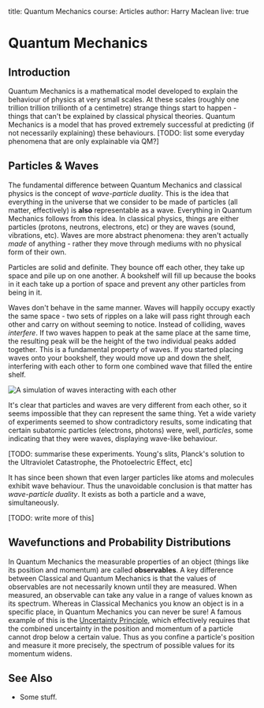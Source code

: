 title: Quantum Mechanics
course: Articles
author: Harry Maclean
live: true

Quantum Mechanics
=================

## Introduction

Quantum Mechanics is a mathematical model developed to explain the behaviour of physics at very small scales. At these scales (roughly one trillion trillion trillionth of a centimetre) strange things start to happen - things that can't be explained by classical physical theories. Quantum Mechanics is a model that has proved extremely successful at predicting (if not necessarily explaining) these behaviours. [TODO: list some everyday phenomena that are only explainable via QM?]

## Particles & Waves

The fundamental difference between Quantum Mechanics and classical physics is the concept of *wave-particle duality*. This is the idea that everything in the universe that we consider to be made of particles (all matter, effectively) is **also** representable as a wave. Everything in Quantum Mechanics follows from this idea. In classical physics, things are either particles (protons, neutrons, electrons, etc) or they are waves (sound, vibrations, etc). Waves are more abstract phenomena: they aren't actually *made* of anything - rather they move through mediums with no physical form of their own.

Particles are solid and definite. They bounce off each other, they take up space and pile up on one another. A bookshelf will fill up because the books in it each take up a portion of space and prevent any other particles from being in it.

Waves don't behave in the same manner. Waves will happily occupy exactly the same space - two sets of ripples on a lake will pass right through each other and carry on without seeming to notice. Instead of colliding, waves *interfere*. If two waves happen to peak at the same place at the same time, the resulting peak will be the height of the two individual peaks added together. This is a fundamental property of waves. If you started placing waves onto your bookshelf, they would move up and down the shelf, interfering with each other to form one combined wave that filled the entire shelf.

![A simulation of waves interacting with each other](waves.gif)

It's clear that particles and waves are very different from each other, so it seems impossible that they can represent the same thing. Yet a wide variety of experiments seemed to show contradictory results, some indicating that certain subatomic particles (electrons, photons) were, well, *particles*, some indicating that they were waves, displaying wave-like behaviour.

[TODO: summarise these experiments. Young's slits, Planck's solution to the Ultraviolet Catastrophe, the Photoelectric Effect, etc]

It has since been shown that even larger particles like atoms and molecules exhibit wave behaviour. Thus the unavoidable conclusion is that matter has *wave-particle duality*. It exists as both a particle and a wave, simultaneously.

[TODO: write more of this]

## Wavefunctions and Probability Distributions

In Quantum Mechanics the measurable properties of an object (things like its position and momentum) are called **observables**. A key difference between Classical and Quantum Mechanics is that the values of observables are not necessarily known until they are measured. When measured, an observable can take any value in a range of values known as its spectrum. Whereas in Classical Mechanics you know an object is in a specific place, in Quantum Mechanics you can never be sure! A famous example of this is the [Uncertainty Principle](uncertainty_principle), which effectively requires that the combined uncertainty in the position and momentum of a particle cannot drop below a certain value. Thus as you confine a particle's position and measure it more precisely, the spectrum of possible values for its momentum widens.

See Also
--------

- Some stuff.
